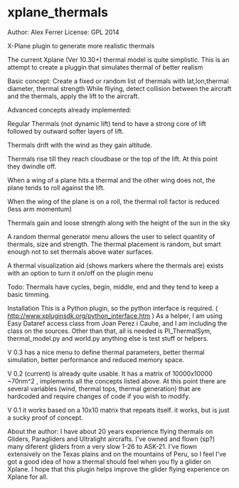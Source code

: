 xplane_thermals
===============
Author: Alex Ferrer
License: GPL 2014


X-Plane plugin to generate more realistic thermals 

The current Xplane (Ver 10.30+) thermal model is quite simplistic. This is an attempt to create a pluggin that simulates thermal of better realism

Basic concept:
Create a fixed or random list of thermals with lat,lon,thermal diameter, thermal strength
While fliying, detect collision between the aircraft and the thermals, apply the lift to the aircraft.


Advanced concepts already implemented:

Regular Thermals (not dynamic lift) tend to have a strong core of lift followed by outward softer layers of lift.

Thermals drift with the wind as they gain altitude. 

Thermals rise till they reach cloudbase or the top of the lift. At this point they dwindle off. 

When a wing of a plane hits a thermal and the other wing does not, the plane tends to roll against the lift.

When the wing of the plane is on a roll, the thermal roll factor is reduced (less arm momentum) 

Thermals gain and loose strength along with the height of the sun in the sky


A random thermal generator menu allows the user to select quantity of thermals, size and strength. The thermal placement is random, but smart enough not to set thermals above water surfaces. 

A thermal visualization aid (shows markers where the thermals are) exists with an option to turn it on/off on the plugin menu

Todo:
Thermals have cycles, begin, middle, end and they tend to keep a basic timming.

Installation
This is a Python plugin, so the python interface is required. ( http://www.xpluginsdk.org/python_interface.htm )
As a helper, I am using Easy Dataref access class from Joan Perez i Cauhe, and I am including the class on the sources. 
Other than that, all is needed is PI_ThermalSym, thermal_model.py and world.py anything else is test stuff or helpers. 

V 0.3 has a nice menu to define thermal parameters, better thermal simulation, better performance and reduced memory space. 

V 0.2 (current) Is already quite usable. It has a matrix of 10000x10000 ~70nm^2 , implements all the concepts listed above. At this point there are several variables (wind, thermal tops, thermal generation) that are hardcoded and require changes of code if you wish to modify.

V 0.1 it works based on a 10x10 matrix that repeats itself. it works, but is just a sucky proof of concept.


About the author: 
I have about 20 years experience flying thermals on Gliders, Paragliders and Ultralight aircrafts. I've owned and flown (sp?) many diferent gliders from a very slow 1-26 to ASK-21.  I've flown extensively on the Texas plains and on the mountains of Peru, so I feel I've got a good idea of how a thermal should feel when you fly a glider on Xplane. I hope that this plugin helps improve the glider flying experience on Xplane for all. 


